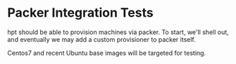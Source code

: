 # Packer Integration Tests

hpt should be able to provision machines via packer. To start, we'll shell out,
and eventually we may add a custom provisioner to packer itself.

Centos7 and recent Ubuntu base images will be targeted for testing.



